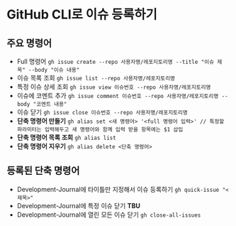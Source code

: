 # GitHub CLI로 이슈 등록하기

## 주요 명령어
- Full 명령어 ```gh issue create --repo 사용자명/레포지토리명 --title "이슈 제목" --body "이슈 내용"```
- 이슈 목록 조회 ```gh issue list --repo 사용자명/레포지토리명```
- 특정 이슈 상세 조회 ```gh issue view 이슈번호 --repo 사용자명/레포지토리명```
- 이슈에 코멘트 추가 ```gh issue comment 이슈번호 --repo 사용자명/레포지토리명 --body "코멘트 내용"```
- 이슈 닫기 ```gh issue close 이슈번호 --repo 사용자명/레포지토리명```
- **단축 명령어 만들기** ```gh alias set <새 명령어> '<full 명령어 입력>' // 특정할 파라미터는 입력해두고 새 명령어와 함께 입력 받을 항목에는 $1 삽입 ```
- **단축 명령어 목록 조회** ```gh alias list```
- **단축 명령어 지우기** ```gh alias delete <단축 명령어>```


## 등록된 단축 명령어
- Development-Journal에 타이틀만 지정해서 이슈 등록하기 ```gh quick-issue "<제목>"```
- Development-Journal에 특정 이슈 닫기 **TBU**
- Development-Journal에 열린 모든 이슈 닫기 ```gh close-all-issues```


